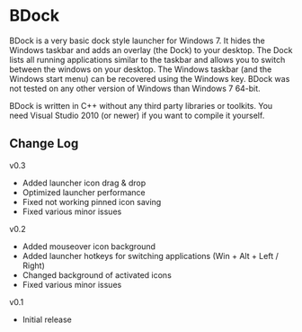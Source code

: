 BDock
=====

BDock is a very basic dock style launcher for Windows 7.
It hides the Windows taskbar and adds an overlay (the Dock) to your desktop.
The Dock lists all running applications similar to the taskbar and allows you to switch between the windows on your desktop.
The Windows taskbar (and the Windows start menu) can be recovered using the Windows key.
BDock was not tested on any other version of Windows than Windows 7 64-bit.

BDock is written in C++ without any third party libraries or toolkits. 
You need Visual Studio 2010 (or newer) if you want to compile it yourself.

Change Log
----------

v0.3
* Added launcher icon drag & drop
* Optimized launcher performance
* Fixed not working pinned icon saving
* Fixed various minor issues

v0.2
* Added mouseover icon background
* Added launcher hotkeys for switching applications (Win + Alt + Left / Right)
* Changed background of activated icons
* Fixed various minor issues

v0.1
* Initial release